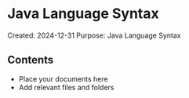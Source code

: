 # Java Language Syntax
Created: 2024-12-31
Purpose: Java Language Syntax

## Contents
- Place your documents here
- Add relevant files and folders
